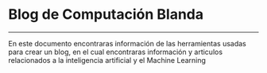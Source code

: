 # Blog de Computación Blanda
_______________________________________________

En este documento encontraras información de las herramientas
usadas para crear un blog, en el cual encontraras información
y articulos relacionados a la inteligencia artificial y el Machine Learning